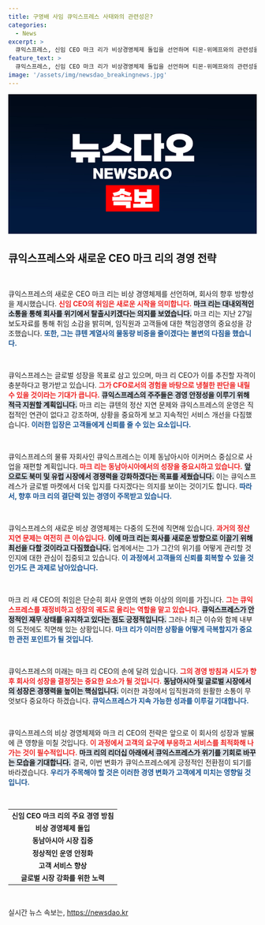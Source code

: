 ```yaml
---
title: 구영배 사임 큐익스프레스 사태와의 관련성은?
categories:
  - News
excerpt: >
  큐익스프레스, 신임 CEO 마크 리가 비상경영체제 돌입을 선언하며 티몬·위메프와의 관련성을 부인했다. 그는 글로벌 시장에서의 성장과 고부가가치 사업 확장을 강조하며, 물동량 비중을 해외로 전환할 계획이다.
feature_text: >
  큐익스프레스, 신임 CEO 마크 리가 비상경영체제 돌입을 선언하며 티몬·위메프와의 관련성을 부인했다. 그는 글로벌 시장에서의 성장과 고부가가치 사업 확장을 강조하며, 물동량 비중을 해외로 전환할 계획이다.
image: '/assets/img/newsdao_breakingnews.jpg'
---
```


<p><img src="/assets/img/newsdao_breakingnews.jpg" alt="implanttips 속보" /></p>

<h2 data-ke-size="size26">큐익스프레스와 새로운 CEO 마크 리의 경영 전략</h2>

<p data-ke-size="size16">&nbsp;</p>

<p>큐익스프레스의 새로운 CEO 마크 리는 비상 경영체제를 선언하며, 회사의 향후 방향성을 제시했습니다. <b><span style="color: #ee2323;">신임 CEO의 취임은 새로운 시작을 의미합니다.</span></b> <b><span style="background-color: #21538527;">마크 리는 대내외적인 소통을 통해 회사를 위기에서 탈출시키겠다는 의지를 보였습니다.</span></b> 마크 리는 지난 27일 보도자료를 통해 취임 소감을 밝히며, 임직원과 고객들에 대한 책임경영의 중요성을 강조했습니다. <b><span style="color: #1a5490;">또한, 그는 큐텐 계열사의 물동량 비중을 줄이겠다는 불변의 다짐을 했습니다.</span></b></p>

<p data-ke-size="size16">&nbsp;</p>

<p>큐익스프레스는 글로벌 성장을 목표로 삼고 있으며, 마크 리 CEO가 이를 추진할 자격이 충분하다고 평가받고 있습니다. <b><span style="color: #ee2323;">그가 CFO로서의 경험을 바탕으로 냉철한 판단을 내릴 수 있을 것이라는 기대가 큽니다.</span></b> <b><span style="background-color: #21538527;">큐익스프레스의 주주들은 경영 안정성을 이루기 위해 적극 지원할 계획입니다.</span></b> 마크 리는 큐텐의 정산 지연 문제와 큐익스프레스의 운영은 직접적인 연관이 없다고 강조하며, 상황을 중요하게 보고 지속적인 서비스 개선을 다짐했습니다. <b><span style="color: #1a5490;">이러한 입장은 고객들에게 신뢰를 줄 수 있는 요소입니다.</span></b></p>

<p data-ke-size="size16">&nbsp;</p>

<p>큐익스프레스의 물류 자회사인 큐익스프레스는 이제 동남아시아 이커머스 중심으로 사업을 재편할 계획입니다. <b><span style="color: #ee2323;">마크 리는 동남아시아에서의 성장을 중요시하고 있습니다.</span></b> <b><span style="background-color: #21538527;">앞으로도 북미 및 유럽 시장에서 경쟁력을 강화하겠다는 목표를 세웠습니다.</span></b> 이는 큐익스프레스가 글로벌 마켓에서 더욱 입지를 다지겠다는 의지를 보이는 것이기도 합니다. <b><span style="color: #1a5490;">따라서, 향후 마크 리의 결단력 있는 경영이 주목받고 있습니다.</span></b></p>

<p data-ke-size="size16">&nbsp;</p>

<p>큐익스프레스의 새로운 비상 경영체제는 다중의 도전에 직면해 있습니다. <b><span style="color: #ee2323;">과거의 정산 지연 문제는 여전히 큰 이슈입니다.</span></b> <b><span style="background-color: #21538527;">이에 마크 리는 회사를 새로운 방향으로 이끌기 위해 최선을 다할 것이라고 다짐했습니다.</span></b> 업계에서는 그가 그간의 위기를 어떻게 관리할 것인지에 대한 관심이 집중되고 있습니다. <b><span style="color: #1a5490;">이 과정에서 고객들의 신뢰를 회복할 수 있을 것인가도 큰 과제로 남아있습니다.</span></b></p>

<p data-ke-size="size16">&nbsp;</p>

<p>마크 리 새 CEO의 취임은 단순히 회사 운영의 변화 이상의 의미를 가집니다. <b><span style="color: #ee2323;">그는 큐익스프레스를 재정비하고 성장의 궤도로 올리는 역할을 맡고 있습니다.</span></b> <b><span style="background-color: #21538527;">큐익스프레스가 안정적인 재무 상태를 유지하고 있다는 점도 긍정적입니다.</span></b> 그러나 최근 이슈와 함께 내부의 도전에도 직면해 있는 상황입니다. <b><span style="color: #1a5490;">마크 리가 이러한 상황을 어떻게 극복할지가 중요한 관전 포인트가 될 것입니다.</span></b></p>

<p data-ke-size="size16">&nbsp;</p>

<p>큐익스프레스의 미래는 마크 리 CEO의 손에 달려 있습니다. <b><span style="color: #ee2323;">그의 경영 방침과 시도가 향후 회사의 성장을 결정짓는 중요한 요소가 될 것입니다.</span></b> <b><span style="background-color: #21538527;">동남아시아 및 글로벌 시장에서의 성장은 경쟁력을 높이는 핵심입니다.</span></b> 이러한 과정에서 임직원과의 원활한 소통이 무엇보다 중요하다 하겠습니다. <b><span style="color: #1a5490;">큐익스프레스가 지속 가능한 성과를 이루길 기대합니다.</span></b></p>

<p data-ke-size="size16">&nbsp;</p>

<p>큐익스프레스의 비상 경영체제와 마크 리 CEO의 전략은 앞으로 이 회사의 성장과 발展에 큰 영향을 미칠 것입니다. <b><span style="color: #ee2323;">이 과정에서 고객의 요구에 부응하고 서비스를 최적화해 나가는 것이 필수적입니다.</span></b> <b><span style="background-color: #21538527;">마크 리의 리더십 아래에서 큐익스프레스가 위기를 기회로 바꾸는 모습을 기대합니다.</span></b> 결국, 이번 변화가 큐익스프레스에게 긍정적인 전환점이 되기를 바라겠습니다. <b><span style="color: #1a5490;">우리가 주목해야 할 것은 이러한 경영 변화가 고객에게 미치는 영향일 것입니다.</span></b></p>

<p data-ke-size="size16">&nbsp;</p>

<table>
    <tr>
        <td style="text-align: center; height: 17px;"><b>신임 CEO 마크 리의 주요 경영 방침</b></td>
    </tr>
    <tr>
        <td style="text-align: center; height: 17px;"><b>비상 경영체제 돌입</b></td>
    </tr>
    <tr>
        <td style="text-align: center; height: 17px;"><b>동남아시아 시장 집중</b></td>
    </tr>
    <tr>
        <td style="text-align: center; height: 17px;"><b>정상적인 운영 안정화</b></td>
    </tr>
    <tr>
        <td style="text-align: center; height: 17px;"><b>고객 서비스 향상</b></td>
    </tr>
    <tr>
        <td style="text-align: center; height: 17px;"><b>글로벌 시장 강화를 위한 노력</b></td>
    </tr>
</table>

<p data-ke-size="size16">&nbsp;</p>
실시간 뉴스 속보는, <a href="https://newsdao.kr" rel="dofollow">https://newsdao.kr</a>


